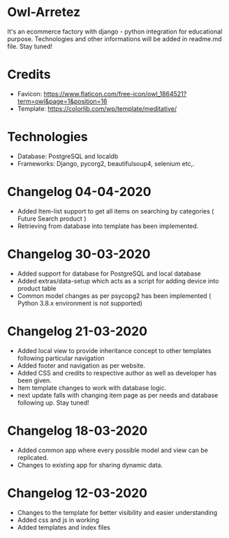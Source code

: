 # Owl-Arretez
It's an ecommerce factory with django - python integration for educational purpose. Technologies and other informations will be added in readme.md file. Stay tuned! 

# Credits
* Favicon: https://www.flaticon.com/free-icon/owl_1864521?term=owl&page=1&position=16
* Template: https://colorlib.com/wp/template/meditative/

# Technologies
* Database: PostgreSQL and localdb
* Frameworks: Django, pycorg2, beautifulsoup4, selenium etc,.

# Changelog 04-04-2020
* Added Item-list support to get all items on searching by categories ( Future Search product )
* Retrieving from database into template has been implemented.

# Changelog 30-03-2020
* Added support for database for PostgreSQL and local database
* Added extras/data-setup which acts as a script for adding device into product table
* Common model changes as per psycopg2 has been implemented ( Python 3.8.x environment is not supported)

# Changelog 21-03-2020
* Added local view to provide inheritance concept to other templates following particular navigation
* Added footer and navigation as per website.
* Added CSS and credits to respective author as well as developer has been given.
* Item template changes to work with database logic.
* next update falls with changing item page as per needs and database following up. Stay tuned!

# Changelog 18-03-2020
* Added common app where every possible model and view can be replicated.
* Changes to existing app for sharing dynamic data.

# Changelog 12-03-2020
* Changes to the template for better visibility and easier understanding
* Added css and js in working 
* Added templates and index files